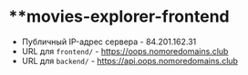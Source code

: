 # **movies-explorer-frontend 

- Публичный IP-адрес сервера - 84.201.162.31
- URL для `frontend/` - https://oops.nomoredomains.club
- URL для `backend/` - https://api.oops.nomoredomains.club